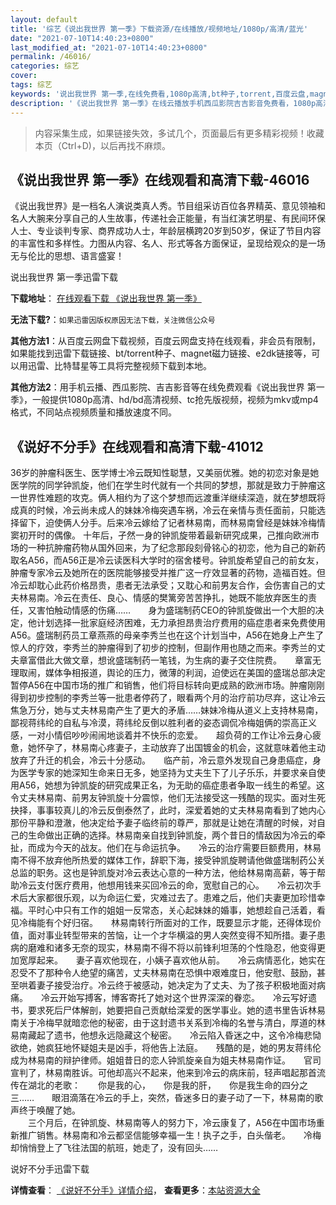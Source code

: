 ```yaml
---
layout: default
title: '综艺《说出我世界 第一季》下载资源/在线播放/视频地址/1080p/高清/蓝光'
date: "2021-07-10T14:40:23+0800"
last_modified_at: "2021-07-10T14:40:23+0800"
permalink: /46016/
categories: 综艺
cover:
tags: 综艺
keywords: '说出我世界 第一季,在线免费看,1080p高清,bt种子,torrent,百度云盘,magnet,磁力链,迅雷下载资源'
description: '《说出我世界 第一季》在线云播放手机西瓜影院吉吉影音免费看，1080p高清bd/hd未删减完整版和tc抢先枪版，mkv/mp4格式，附带bt/torrent种子、magnet/磁力链、百度云盘、网盘资源迅雷下载链接'
---
```


>内容采集生成，如果链接失效，多试几个，页面最后有更多精彩视频！收藏本页（Ctrl+D)，以后再找不麻烦。


## 《说出我世界 第一季》在线观看和高清下载-46016

《说出我世界》是一档名人演说类真人秀。节目组采访百位各界精英、意见领袖和名人大腕来分享自己的人生故事，传递社会正能量，有当红演艺明星、有民间环保人士、专业谈判专家、商界成功人士，年龄层横跨20岁到50岁，保证了节目内容的丰富性和多样性。力图从内容、名人、形式等各方面保证，呈现给观众的是一场无与伦比的思想、语言盛宴！


说出我世界 第一季迅雷下载

**下载地址**： [在线观看下载 《说出我世界 第一季》](https://www.993dy.com//vod-detail-id-3840.html) 


**无法下载?**：`如果迅雷因版权原因无法下载，关注微信公众号 `

**其他方法1**：从百度云网盘下载视频，百度云网盘支持在线观看，非会员有限制，如果能找到迅雷下载链接、bt/torrent种子、magnet磁力链接、e2dk链接等，可以用迅雷、比特彗星等工具将完整视频下载到本地。

**其他方法2**：用手机云播、西瓜影院、吉吉影音等在线免费观看《说出我世界 第一季》，一般提供1080p高清、hd/bd高清视频、tc抢先版视频，视频为mkv或mp4格式，不同站点视频质量和播放速度不同。


## 《说好不分手》在线观看和高清下载-41012

36岁的肿瘤科医生、医学博士冷云既知性聪慧，又美丽优雅。她的初恋对象是她医学院的同学钟凯旋，他们在学生时代就有一个共同的梦想，那就是致力于肿瘤这一世界性难题的攻克。俩人相约为了这个梦想而远渡重洋继续深造，就在梦想既将成真的时候，冷云尚未成人的妹妹冷梅突遇车祸，冷云在亲情与责任面前，只能选择留下，迫使俩人分手。后来冷云嫁给了记者林易南，而林易南曾经是妹妹冷梅情窦初开时的偶像。 十年后，孑然一身的钟凯旋带着最新研究成果，己推向欧洲市场的一种抗肿瘤药物从国外回来，为了纪念那段刻骨铭心的初恋，他为自己的新药取名A56，而A56正是冷云读医科大学时的宿舍楼号。钟凯旋希望自己的前女友，肿瘤专家冷云及她所在的医院能够接受并推广这一疗效显著的药物，造福百姓。但冷云却耽心此药价格昂贵，患者无法承受；又耽心和前男友合作，会伤害自己的丈夫林易南。冷云在责任、良心、情感的樊篱旁苦苦挣扎，她既不能放弃医生的责任，又害怕触动情感的伤痛……　　身为盛瑞制药CEO的钟凯旋做出一个大胆的决定，他计划选择一批家庭经济困难，无力承担昂贵治疗费用的癌症患者来免费使用A56。盛瑞制药员工章燕燕的母亲李秀兰也在这个计划当中，A56在她身上产生了惊人的疗效，李秀兰的肿瘤得到了初步的控制，但副作用也随之而来。李秀兰的丈夫章富借此大做文章，想讹盛瑞制药一笔钱，为生病的妻子交住院费。</div>　　章富无理取闹，媒体争相报道，舆论的压力，微薄的利润，迫使远在美国的盛瑞总部决定暂停A56在中国市场的推广和销售，他们将目标转向更成熟的欧洲市场。肿瘤刚刚得到初步控制的李秀兰等一批患者停药了，眼看两个月的治疗前功尽弃，这让冷云焦急万分，她与丈夫林易南产生了更大的矛盾&hellip;…妹妹冷梅从道义上支持林易南，鄙视蒋纬纶的自私与冷漠，蒋纬纶反倒以胜利者的姿态调侃冷梅姐俩的崇高正义感，一对小情侣吵吵闹闹地谈着并不快乐的恋爱。</div>　　超负荷的工作让冷云身心疲惫，她怀孕了，林易南心疼妻子，主动放弃了出国镀金的机会，这就意味着他主动放弃了升迁的机会，冷云十分感动。</div>　　临产前，冷云意外发现自己身患癌症，身为医学专家的她深知生命来日无多，她坚持为丈夫生下了儿子乐乐，并要求亲自使用A56，她想为钟凯旋的研究成果正名，为无助的癌症患者争取一线生的希望。这令丈夫林易南、前男友钟凯旋十分震惊，他们无法接受这一残酷的现实。面对生死抉择，事事较真儿的冷云反倒泰然了，此时，深爱着她的丈夫林易南看到了她内心那份平静和澄澈，他决定给予妻子临终前的尊严，那就是让她在清醒的时候，对自己的生命做出正确的选择。林易南亲自找到钟凯旋，两个昔日的情敌因为冷云的牵扯，而成为今天的战友。他们在与命运抗争。</div>　　冷云的治疗需要巨额费用，林易南不得不放弃他所热爱的媒体工作，辞职下海，接受钟凯旋聘请他做盛瑞制药公关总监的职务。这也是钟凯旋对冷云表达心意的一种方法，他给林易南高薪，等于帮助冷云支付医疗费用，他想用钱来买回冷云的命，宽慰自己的心。</div>　　冷云初次手术后大家都很乐观，以为命运仁爱，灾难过去了。患难之后，他们夫妻更加珍惜幸福。平时心中只有工作的姐姐一反常态，关心起妹妹的婚事，她想趁自己活着，看见冷梅能有个好归宿。</div>　　林易南转行所面对的工作，既要显示才能，还得体现价值，面对事业转型带来的苦恼，让一个才华横溢的男人突然变得不知所措。妻子患病的磨难和诸多无奈的现实，林易南不得不将以前锋利坦荡的个性隐忍，他变得更加宽厚起来。</div>　　妻子喜欢他现在，小姨子喜欢他从前。</div>　　冷云病情恶化，她实在忍受不了那种令人绝望的痛苦，丈夫林易南在恐惧中艰难度日，他安慰、鼓励，甚至哄着妻子接受治疗。冷云终于被感动，她决定为了丈夫、为了孩子积极地面对病痛。</div>　　冷云开始写搏客，博客寄托了她对这个世界深深的眷恋。</div>　　冷云写好遗书，要求死后尸体解剖，她要把自己贡献给深爱的医学事业。她的遗书里告诉林易南关于冷梅早就暗恋他的秘密，由于这封遗书关系到冷梅的名誉与清白，厚道的林易南藏起了遗书，他想永远隐藏这个秘密。</div>　　冷云陷入昏迷之中，这令冷梅悲恸欲绝，她疯狂地怀疑姐夫是凶手，将他告上法庭。</div>　　残酷的是，她的男友蒋纬伦成为林易南的辩护律师。姐姐昔日的恋人钟凯旋亲自为姐夫林易南作证。</div>　　官司宣判了，林易南胜诉。可他却高兴不起来，他来到冷云的病床前，轻声唱起那首流传在湖北的老歌：</div>　　你是我的心，　　你是我的肝，　　你是我生命的四分之三……　　眼泪滴落在冷云的手上，突然，昏迷多日的妻子动了一下，林易南的歌声终于唤醒了她。<br />　　三个月后，在钟凯旋、林易南等人的努力下，冷云康复了，A56在中国市场重新推广销售。林易南和冷云都坚信能够幸福一生！执子之手，白头偕老。</div>　　冷梅却悄悄登上了飞往法国的航班，她走了，没有回头……


说好不分手迅雷下载

**详情查看**： [《说好不分手》详情介绍](/movie/41012/)， **查看更多**：[本站资源大全](/movie/t/all/)

